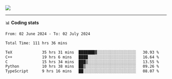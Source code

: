 <picture>
  <source
  srcset="https://github-readme-stats.vercel.app/api?username=sant0s12&show_icons=true&theme=dark"
  media="(prefers-color-scheme: dark)"
  />
  <source
  srcset="https://github-readme-stats.vercel.app/api?username=sant0s12&show_icons=true"
  media="(prefers-color-scheme: light)"
  />
  <img src="https://github-readme-stats.vercel.app/api?username=sant0s12&show_icons=true" />
</picture>

---

📊 **Coding stats**

<!--START_SECTION:waka-->

```txt
From: 02 June 2024 - To: 02 July 2024

Total Time: 111 hrs 36 mins

TeX             35 hrs 31 mins  ███████▓░░░░░░░░░░░░░░░░░   30.93 %
C++             19 hrs 6 mins   ████░░░░░░░░░░░░░░░░░░░░░   16.64 %
C               15 hrs 34 mins  ███▒░░░░░░░░░░░░░░░░░░░░░   13.55 %
Python          10 hrs 38 mins  ██▒░░░░░░░░░░░░░░░░░░░░░░   09.26 %
TypeScript      9 hrs 16 mins   ██░░░░░░░░░░░░░░░░░░░░░░░   08.07 %
```

<!--END_SECTION:waka-->
